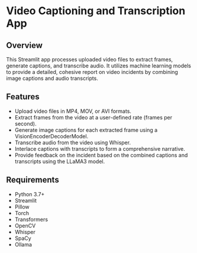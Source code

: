# Video Captioning and Transcription App

## Overview

This Streamlit app processes uploaded video files to extract frames, generate captions, and transcribe audio. It utilizes machine learning models to provide a detailed, cohesive report on video incidents by combining image captions and audio transcripts.

## Features

- Upload video files in MP4, MOV, or AVI formats.
- Extract frames from the video at a user-defined rate (frames per second).
- Generate image captions for each extracted frame using a VisionEncoderDecoderModel.
- Transcribe audio from the video using Whisper.
- Interlace captions with transcripts to form a comprehensive narrative.
- Provide feedback on the incident based on the combined captions and transcripts using the LLaMA3 model.

## Requirements

- Python 3.7+
- Streamlit
- Pillow
- Torch
- Transformers
- OpenCV
- Whisper
- SpaCy
- Ollama


